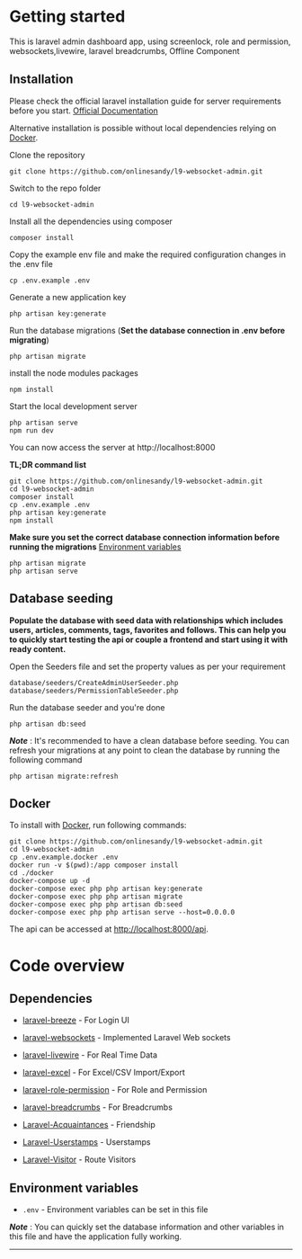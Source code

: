 # Getting started
This is laravel admin dashboard app, using screenlock, role and permission, websockets,livewire, laravel breadcrumbs, Offline Component

## Installation

Please check the official laravel installation guide for server requirements before you start. [Official Documentation](https://laravel.com/docs/9.x)

Alternative installation is possible without local dependencies relying on [Docker](#docker). 

Clone the repository

    git clone https://github.com/onlinesandy/l9-websocket-admin.git

Switch to the repo folder

    cd l9-websocket-admin

Install all the dependencies using composer

    composer install

Copy the example env file and make the required configuration changes in the .env file

    cp .env.example .env

Generate a new application key

    php artisan key:generate

Run the database migrations (**Set the database connection in .env before migrating**)

    php artisan migrate
    
install the node modules packages 

    npm install    

Start the local development server

    php artisan serve
    npm run dev

You can now access the server at http://localhost:8000

**TL;DR command list**

    git clone https://github.com/onlinesandy/l9-websocket-admin.git
    cd l9-websocket-admin
    composer install
    cp .env.example .env
    php artisan key:generate 
    npm install
    
**Make sure you set the correct database connection information before running the migrations** [Environment variables](#environment-variables)

    php artisan migrate
    php artisan serve

## Database seeding

**Populate the database with seed data with relationships which includes users, articles, comments, tags, favorites and follows. This can help you to quickly start testing the api or couple a frontend and start using it with ready content.**

Open the Seeders file and set the property values as per your requirement

    database/seeders/CreateAdminUserSeeder.php
    database/seeders/PermissionTableSeeder.php
    

Run the database seeder and you're done

    php artisan db:seed

***Note*** : It's recommended to have a clean database before seeding. You can refresh your migrations at any point to clean the database by running the following command

    php artisan migrate:refresh
    
## Docker

To install with [Docker](https://www.docker.com), run following commands:

```
git clone https://github.com/onlinesandy/l9-websocket-admin.git
cd l9-websocket-admin
cp .env.example.docker .env
docker run -v $(pwd):/app composer install
cd ./docker
docker-compose up -d
docker-compose exec php php artisan key:generate
docker-compose exec php php artisan migrate
docker-compose exec php php artisan db:seed
docker-compose exec php php artisan serve --host=0.0.0.0
```

The api can be accessed at [http://localhost:8000/api](http://localhost:8000/api).

# Code overview

## Dependencies

- [laravel-breeze](https://laravel.com/docs/9.x/starter-kits#breeze-and-blade) - For Login UI

- [laravel-websockets](https://beyondco.de/docs/laravel-websockets/getting-started/introduction) - Implemented Laravel Web sockets
- [laravel-livewire](https://laravel-livewire.com) - For Real Time Data 
- [laravel-excel](https://docs.laravel-excel.com/3.1/exports/export-formats.html) - For Excel/CSV Import/Export 
- [laravel-role-permission](https://spatie.be/docs/laravel-permission/v5/installation-laravel) - For Role and Permission
- [laravel-breadcrumbs](https://github.com/diglactic/laravel-breadcrumbs) - For Breadcrumbs
- [Laravel-Acquaintances](https://github.com/multicaret/laravel-acquaintances) - Friendship
- [Laravel-Userstamps](https://www.larablocks.com/package/wildside/userstamps) - Userstamps
- [Laravel-Visitor](https://github.com/shetabit/visitor) - Route Visitors


## Environment variables

- `.env` - Environment variables can be set in this file

***Note*** : You can quickly set the database information and other variables in this file and have the application fully working.

----------
